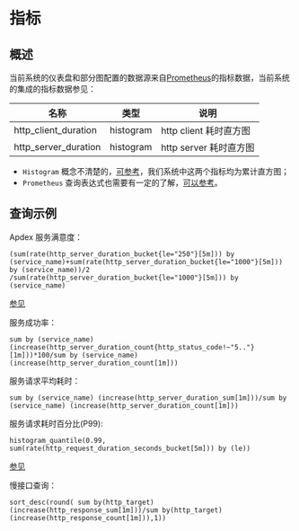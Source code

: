 ﻿# 指标

## 概述

当前系统的仪表盘和部分图配置的数据源来自[Prometheus](https://prometheus.io/docs)的指标数据，当前系统的集成的指标数据参见：

|  名称  |  类型  |  说明  |
|  ------  |  --------  |  ---------  |
|  http_client_duration |  histogram  |  http client 耗时直方图  |
|  http_server_duration  |  histogram  |  http server 耗时直方图  |


 -  `Histogram` 概念不清楚的，[可参考](https://cloud.tencent.com/developer/article/1495303)，我们系统中这两个指标均为累计直方图；
 -  `Prometheus` 查询表达式也需要有一定的了解，[可以参考](https://prometheus.io/docs/prometheus/latest/querying/basics/)。
  

## 查询示例

Apdex 服务满意度：

```
(sum(rate(http_server_duration_bucket{le="250"}[5m])) by (service_name)+sum(rate(http_server_duration_bucket{le="1000"}[5m])) by (service_name))/2
/sum(rate(http_server_duration_bucket{le="1000"}[5m])) by (service_name)
```

[参见](https://www.bookstack.cn/read/prometheus-manual/best_practices-histogram_and_summaries.md#Apdex%20score%20%E5%BA%94%E7%94%A8%E6%80%A7%E8%83%BD%E6%8C%87%E6%95%B0)


服务成功率：

```
sum by (service_name) (increase(http_server_duration_count{http_status_code!~"5.."}[1m]))*100/sum by (service_name) (increase(http_server_duration_count[1m]))
```


服务请求平均耗时：

```
sum by (service_name) (increase(http_server_duration_sum[1m]))/sum by (service_name) (increase(http_server_duration_count[1m]))
```


服务请求耗时百分比(P99):

```
histogram_quantile(0.99, sum(rate(http_request_duration_seconds_bucket[5m])) by (le))
```

[参见](https://www.bookstack.cn/read/prometheus-manual/best_practices-histogram_and_summaries.md#Quatiles%E5%88%86%E4%BD%8D%E6%95%B0)


慢接口查询：

```
sort_desc(round( sum by(http_target) (increase(http_response_sum[1m]))/sum by(http_target) (increase(http_response_count[1m])),1))
```